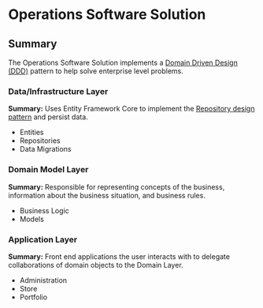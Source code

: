 # Operations Software Solution

## Summary
The Operations Software Solution implements a [Domain Driven Design (DDD)](https://docs.microsoft.com/en-us/dotnet/architecture/microservices/microservice-ddd-cqrs-patterns/ddd-oriented-microservice) pattern to help solve enterprise level problems. 

### Data/Infrastructure Layer
**Summary:** Uses Entity Framework Core to implement the [Repository design pattern](https://docs.microsoft.com/en-us/dotnet/architecture/microservices/microservice-ddd-cqrs-patterns/infrastructure-persistence-layer-design) and persist data.
* Entities
* Repositories
* Data Migrations

### Domain Model Layer
**Summary:** Responsible for representing concepts of the business, information about the business situation, and business rules.
* Business Logic
* Models


### Application Layer
**Summary:** Front end applications the user interacts with to delegate collaborations of domain objects to the Domain Layer.
* Administration
* Store
* Portfolio
